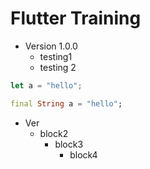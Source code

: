 # Flutter Training

-   Version 1.0.0
    -   testing1
    -   testing 2

```js
let a = "hello";
```

```dart
final String a = "hello";

```

-   Ver
    -   block2
        -   block3
            -   block4
